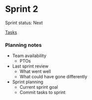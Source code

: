 # Sprint 2

Sprint status: Next

[Tasks](Sprint%202%2027e9ae7944c681ae9c40fdaabce3a85d/Tasks%2027e9ae7944c681fb939bfe7658024a67.csv)

### **Planning notes**

- Team availability
    - PTOs
- Last sprint review
    - What went well
    - What could have gone differently
- Sprint planning
    - Current sprint goal
    - Commit tasks to sprint